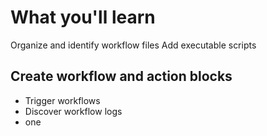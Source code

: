 # What you'll learn
Organize and identify workflow files
Add executable scripts


## Create workflow and action blocks
* Trigger workflows
 * Discover workflow logs
 * one

